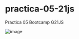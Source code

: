 # practica-05-21js
Practica 05 Bootcamp G21JS

![image](https://user-images.githubusercontent.com/68925885/179850250-746a5901-5ef2-498c-ae91-06ace33649ed.png)
